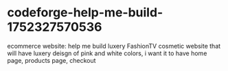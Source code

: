 # codeforge-help-me-build-1752327570536
ecommerce website: help me build luxery FashionTV cosmetic website that will have luxery deisgn of pink and white colors, i want it to have home page, products page, checkout
